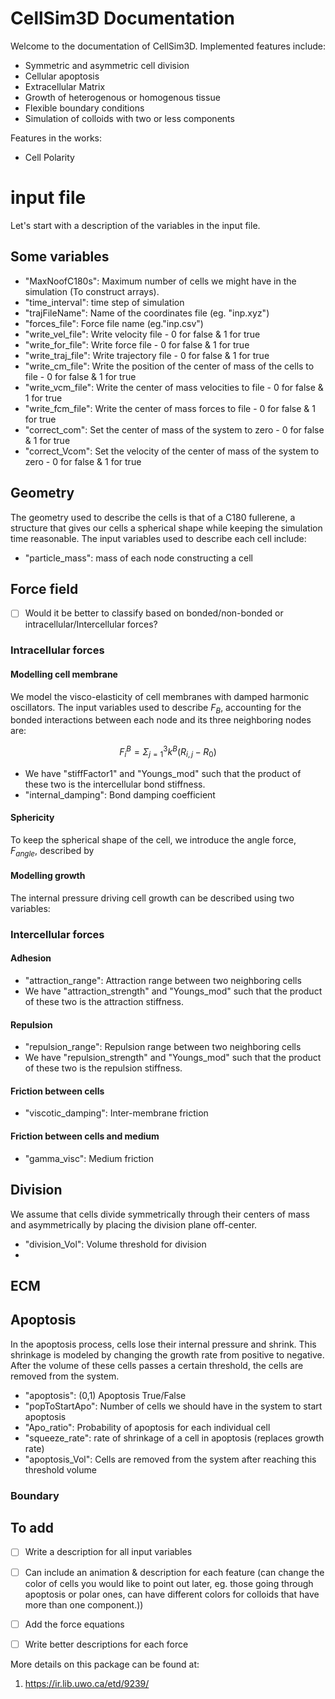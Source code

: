 # CellSim3D Documentation

Welcome to the documentation of CellSim3D. 
Implemented features include:

+ Symmetric and asymmetric cell division
+ Cellular apoptosis
+ Extracellular Matrix
+ Growth of heterogenous or homogenous tissue
+ Flexible boundary conditions
+ Simulation of colloids with two or less components


Features in the works:
+ Cell Polarity



# input file
Let's start with a description of the variables in the input file.

## Some variables

+ "MaxNoofC180s": Maximum number of cells we might have in the simulation (To construct arrays).
+ "time_interval": time step of simulation
+ "trajFileName": Name of the coordinates file (eg. "inp.xyz")
+ "forces_file": Force file name (eg."inp.csv")
+ "write_vel_file": Write velocity file - 0 for false & 1 for true
+ "write_for_file": Write force file - 0 for false & 1 for true
+ "write_traj_file": Write trajectory file - 0 for false & 1 for true
+ "write_cm_file": Write the position of the center of mass of the cells to file - 0 for false & 1 for true
+ "write_vcm_file": Write the center of mass velocities to file - 0 for false & 1 for true
+ "write_fcm_file": Write the center of mass forces to file - 0 for false & 1 for true
+ "correct_com": Set the center of mass of the system to zero - 0 for false & 1 for true 
+ "correct_Vcom": Set the velocity of the center of mass of the system to zero - 0 for false & 1 for true 


## Geometry

The geometry used to describe the cells is that of a C180 fullerene, a structure that gives our cells a spherical shape while keeping the simulation time reasonable. The input variables used to describe each cell include: 

+ "particle_mass": mass of each node constructing a cell

## Force field
- [ ] Would it be better to classify based on bonded/non-bonded or intracellular/Intercellular forces? 
### Intracellular forces 

#### Modelling cell membrane
We model the visco-elasticity of cell membranes with damped harmonic oscillators. The input variables used to describe 
$F_B$, accounting for the bonded interactions between each node and its three neighboring nodes are:


$$
F_i^B = \Sigma^{3}_{j=1} k^{B} (R_{i,j} - R_0 ) 
$$

+ We have "stiffFactor1" and "Youngs_mod" such that the product of these two is the intercellular bond stiffness.
+ "internal_damping": Bond damping coefficient


#### Sphericity
To keep the spherical shape of the cell, we introduce the angle force, $F_{angle}$, described by 

#### Modelling growth
The internal pressure driving cell growth can be described using two variables:

### Intercellular forces

#### Adhesion
+ "attraction_range": Attraction range between two neighboring cells
+ We have "attraction_strength" and "Youngs_mod" such that the product of these two is the attraction stiffness.


#### Repulsion
+ "repulsion_range": Repulsion range between two neighboring cells
+ We have "repulsion_strength" and "Youngs_mod" such that the product of these two is the repulsion stiffness.


#### Friction between cells
+ "viscotic_damping": Inter-membrane friction

#### Friction between cells and medium
+ "gamma_visc": Medium friction

## Division 
We assume that cells divide symmetrically through their centers of mass and asymmetrically by placing the division plane off-center.

+ "division_Vol": Volume threshold for division
+ 

## ECM




## Apoptosis

In the apoptosis process, cells lose their internal pressure and shrink. This shrinkage is modeled by changing the growth rate
from positive to negative. After the volume of these cells passes a certain threshold, the cells are removed from the
system.

+ "apoptosis": (0,1) Apoptosis True/False
+ "popToStartApo": Number of cells we should have in the system to start apoptosis
+ "Apo_ratio": Probability of apoptosis for each individual cell
+ "squeeze_rate": rate of shrinkage of a cell in apoptosis (replaces growth rate)
+ "apoptosis_Vol": Cells are removed from the system after reaching this threshold volume

### Boundary



## To add

- [ ] Write a description for all input variables
- [ ] Can include an animation & description for each feature (can change the color of cells you would like to point out later, eg. those going through apoptosis or polar ones, can have different colors for colloids that have more than one component.))
- [ ] Add the force equations
- [ ] Write better descriptions for each force




More details on this package can be found at:
1. https://ir.lib.uwo.ca/etd/9239/
